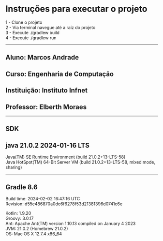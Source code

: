 # Instruções para executar o projeto

1 - Clone o projeto<br>
2 - Via terminal navegue até a raíz do projeto<br>
3 - Execute ./gradlew build<br>
4 - Execute ./gradlew run<br>

------------------------------------------------------------
## Aluno: Marcos Andrade
## Curso: Engenharia de Computação
## Instituição: Instituto Infnet
## Professor: Elberth Moraes
------------------------------------------------------------
SDK
------------------------------------------------------------
java 21.0.2 2024-01-16 LTS
------------------------------------------------------------
Java(TM) SE Runtime Environment (build 21.0.2+13-LTS-58)<br>
Java HotSpot(TM) 64-Bit Server VM (build 21.0.2+13-LTS-58, mixed mode, sharing)

------------------------------------------------------------
Gradle 8.6
------------------------------------------------------------

Build time:   2024-02-02 16:47:16 UTC<br>
Revision:     d55c486870a0dc6f6278f53d21381396d0741c6e

Kotlin:       1.9.20<br>
Groovy:       3.0.17<br>
Ant:          Apache Ant(TM) version 1.10.13 compiled on January 4 2023<br>
JVM:          21.0.2 (Homebrew 21.0.2)<br>
OS:           Mac OS X 12.7.4 x86_64
